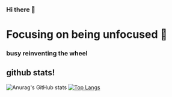 ### Hi there 👋
# Focusing on being unfocused 🎯
### busy reinventing the wheel
## github stats!
![Anurag's GitHub stats](https://github-readme-stats.vercel.app/api?username=duckupus&count_private=true&theme=gruvbox)
[![Top Langs](https://github-readme-stats.vercel.app/api/top-langs/?username=duckupus&theme=gruvbox&layout=compact)](https://github.com/anuraghazra/github-readme-stats)


<!--
**duckupus/duckupus** is a ✨ _special_ ✨ repository because its `README.md` (this file) appears on your GitHub profile.

Here are some ideas to get you started:

- 🔭 I’m currently working on ...
- 🌱 I’m currently learning ...
- 👯 I’m looking to collaborate on ...
- 🤔 I’m looking for help with ...
- 💬 Ask me about ...
- 📫 How to reach me: ...
- 😄 Pronouns: ...
- ⚡ Fun fact: ...
-->

